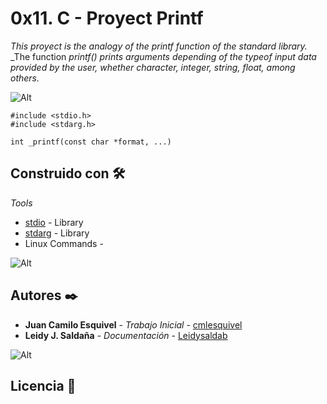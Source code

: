 # 0x11. C - Proyect Printf

_This proyect is the analogy of the printf function of the standard library._
_The function _printf() prints arguments depending of the typeof input data provided by the user, whether character, integer, string, float, among others._

![Alt](https://images.slideplayer.com/26/8569368/slides/slide_6.jpg)


```
#include <stdio.h>
#include <stdarg.h>

int _printf(const char *format, ...)
```


## Construido con 🛠️

_Tools_

* [stdio](http://www.dropwizard.io/1.0.2/docs/) - Library
* [stdarg](https://maven.apache.org/) - Library
*  Linux Commands -

![Alt](https://www.datodiario.com/wp-content/uploads/2017/10/AAEAAQAAAAAAAAM2AAAAJGRjNDM3NWIwLWIxODEtNGViNi05Y2RhLTk5ZmZkNmY1YzkzMQ.jpg)

## Autores ✒️

* **Juan Camilo Esquivel** - *Trabajo Inicial* - [cmlesquivel](https://github.com/cmlesquivel)
* **Leidy J. Saldaña** - *Documentación* - [Leidysaldab](https://github.com/Leidysalda)

![Alt](https://ichef.bbci.co.uk/news/320/cpsprodpb/577D/production/_96979322_gettyimages-143176813.jpg)

## Licencia 📄
